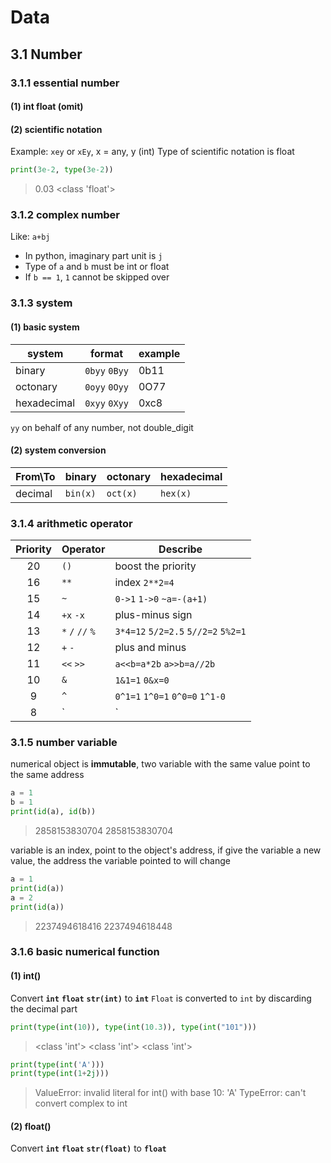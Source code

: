 # Data

## 3.1 Number

### 3.1.1 essential number

#### (1) int float (omit)

#### (2) scientific notation

Example: `xey` or `xEy`, x = any, y (int)
Type of scientific notation is float

```python
print(3e-2, type(3e-2))
```

>0.03 \<class 'float'>

### 3.1.2 complex number

Like: `a+bj`

+ In python, imaginary part unit is `j`
+ Type of `a` and `b` must be  int or float
+ If `b == 1`, `1` cannot be skipped over

### 3.1.3 system

#### (1) basic system

| system      | format        | example |
| ----------- | ------------- | ------- |
| binary      | `0byy` `0Byy` | 0b11    |
| octonary    | `0oyy` `0Oyy` | 0O77    |
| hexadecimal | `0xyy` `0Xyy` | 0xc8    |

`yy` on behalf of any number, not double_digit

#### (2) system conversion

| From\To | binary   | octonary | hexadecimal |
| ------- | -------- | -------- | ----------- |
| decimal | `bin(x)` | `oct(x)` | `hex(x)`    |

### 3.1.4 arithmetic operator

| Priority | Operator         | Describe                            |
| :------: | ---------------- | ----------------------------------- |
|    20    | `()`             | boost the priority                  |
|    16    | `**`             | index `2**2=4`                      |
|    15    | `~`              | `0->1` `1->0` `~a=-(a+1)`           |
|    14    | `+x` `-x`        | plus-minus sign                     |
|    13    | `*` `/` `//` `%` | `3*4=12` `5/2=2.5` `5//2=2` `5%2=1` |
|    12    | `+` `-`          | plus and minus                      |
|    11    | `<<` `>>`        | `a<<b=a*2b` `a>>b=a//2b`            |
|    10    | `&`              | `1&1=1` `0&x=0`                     |
|    9     | `^`              | `0^1=1` `1^0=1` `0^0=0` `1^1-0`     |
|    8     | `                | `                                   | `0 | 0=0` `1 | x=1` |

### 3.1.5 number variable

numerical object is **immutable**, two variable with the same value point to the same address

```python
a = 1
b = 1
print(id(a), id(b))
```

>2858153830704 2858153830704

variable is an index, point to the object's address, if give the variable a new value, the address the variable pointed to will change

```python
a = 1
print(id(a))
a = 2
print(id(a))
```

>2237494618416
2237494618448

### 3.1.6 basic numerical function

#### (1) int()

Convert **`int`** **`float`** **`str(int)`** to **`int`**
`Float` is converted to `int` by discarding the decimal part

```python
print(type(int(10)), type(int(10.3)), type(int("101")))
```

>\<class 'int'> \<class 'int'> \<class 'int'>

```python
print(type(int('A')))
print(type(int(1+2j)))
```

>ValueError: invalid literal for int() with base 10: 'A'
TypeError: can't convert complex to int

#### (2) float()

Convert **`int`** **`float`** **`str(float)`** to **`float`**

